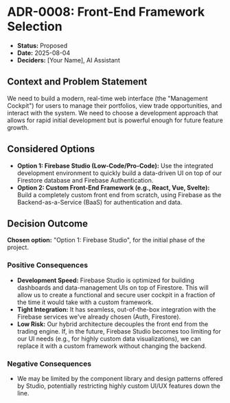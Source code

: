 # ADR-0008: Front-End Framework Selection

* **Status:** Proposed
* **Date:** 2025-08-04
* **Deciders:** [Your Name], AI Assistant

## Context and Problem Statement

We need to build a modern, real-time web interface (the "Management Cockpit") for users to manage their portfolios, view trade opportunities, and interact with the system. We need to choose a development approach that allows for rapid initial development but is powerful enough for future feature growth.

## Considered Options

* **Option 1: Firebase Studio (Low-Code/Pro-Code):** Use the integrated development environment to quickly build a data-driven UI on top of our Firestore database and Firebase Authentication.
* **Option 2: Custom Front-End Framework (e.g., React, Vue, Svelte):** Build a completely custom front end from scratch, using Firebase as the Backend-as-a-Service (BaaS) for authentication and data.

## Decision Outcome

**Chosen option:** "Option 1: Firebase Studio", for the initial phase of the project.

### Positive Consequences

* **Development Speed:** Firebase Studio is optimized for building dashboards and data-management UIs on top of Firestore. This will allow us to create a functional and secure user cockpit in a fraction of the time it would take with a custom framework.
* **Tight Integration:** It has seamless, out-of-the-box integration with the Firebase services we've already chosen (Auth, Firestore).
* **Low Risk:** Our hybrid architecture decouples the front end from the trading engine. If, in the future, Firebase Studio becomes too limiting for our UI needs (e.g., for highly custom data visualizations), we can replace it with a custom framework without changing the backend.

### Negative Consequences

* We may be limited by the component library and design patterns offered by Studio, potentially restricting highly custom UI/UX features down the line.
